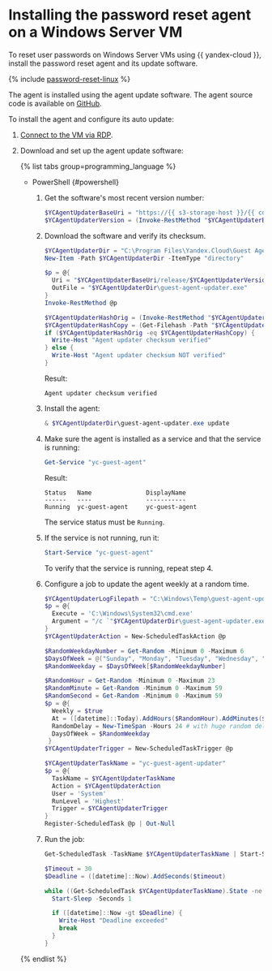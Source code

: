 # Installing the password reset agent on a Windows Server VM



To reset user passwords on Windows Server VMs using {{ yandex-cloud }}, install the password reset agent and its update software.


{% include [password-reset-linux](../../../_includes/compute/password-reset-linux.md) %}

The agent is installed using the agent update software. The agent source code is available on [GitHub](https://github.com/yandex-cloud/yc-guest-agent).

To install the agent and configure its auto update:

1. [Connect to the VM via RDP](../vm-connect/rdp.md).
1. Download and set up the agent update software:

   {% list tabs group=programming_language %}
   
   - PowerShell {#powershell}
   
     1. Get the software's most recent version number:
     
        ```powershell
        $YCAgentUpdaterBaseUri = "https://{{ s3-storage-host }}/{{ compute-guest-agent-bucket }}"
        $YCAgentUpdaterVersion = (Invoke-RestMethod "$YCAgentUpdaterBaseUri/release/stable").Trim()
        ```
   
     1. Download the software and verify its checksum.
     
        ```powershell
        $YCAgentUpdaterDir = "C:\Program Files\Yandex.Cloud\Guest Agent Updater"
        New-Item -Path $YCAgentUpdaterDir -ItemType "directory"
        
        $p = @{
          Uri = "$YCAgentUpdaterBaseUri/release/$YCAgentUpdaterVersion/windows/amd64/guest-agent-updater.exe"
          OutFile = "$YCAgentUpdaterDir\guest-agent-updater.exe"
        }
        Invoke-RestMethod @p
        
        $YCAgentUpdaterHashOrig = (Invoke-RestMethod "$YCAgentUpdaterBaseUri/release/$YCAgentUpdaterVersion/windows/amd64/guest-agent-updater.exe.sha256").Trim()
        $YCAgentUpdaterHashCopy = (Get-Filehash -Path "$YCAgentUpdaterDir\guest-agent-updater.exe" -Algorithm SHA256 | Select-Object -ExpandProperty Hash).ToLower()
        if ($YCAgentUpdaterHashOrig -eq $YCAgentUpdaterHashCopy) {
          Write-Host "Agent updater checksum verified"
        } else {
          Write-Host "Agent updater checksum NOT verified"
        }
        ```
        
        Result:
        
        ```
        Agent updater checksum verified
        ```
        
     1. Install the agent:
     
        ```powershell
        & $YCAgentUpdaterDir\guest-agent-updater.exe update
        ```
        
     1. Make sure the agent is installed as a service and that the service is running:
     
        ```powershell
        Get-Service "yc-guest-agent"
        ```
        
        Result:
        
        ```
        Status   Name               DisplayName
        ------   ----               -----------
        Running  yc-guest-agent     yc-guest-agent
        ```
        
        The service status must be `Running`.
        
     1. If the service is not running, run it:
     
        ```powershell
        Start-Service "yc-guest-agent"
        ```
        
        To verify that the service is running, repeat step 4.
        
     1. Configure a job to update the agent weekly at a random time.
     
        ```powershell
        $YCAgentUpdaterLogFilepath = "C:\Windows\Temp\guest-agent-updater.log"
        $p = @{
          Execute = 'C:\Windows\System32\cmd.exe'
          Argument = "/c `"$YCAgentUpdaterDir\guest-agent-updater.exe`" update --log-level debug > $YCAgentUpdaterLogFilepath"
        }
        $YCAgentUpdaterAction = New-ScheduledTaskAction @p
        
        $RandomWeekdayNumber = Get-Random -Minimum 0 -Maximum 6
        $DaysOfWeek = @("Sunday", "Monday", "Tuesday", "Wednesday", "Thursday", "Friday", "Saturday")
        $RandomWeekday = $DaysOfWeek[$RandomWeekdayNumber]
        
        $RandomHour = Get-Random -Minimum 0 -Maximum 23
        $RandomMinute = Get-Random -Minimum 0 -Maximum 59
        $RandomSecond = Get-Random -Minimum 0 -Maximum 59
        $p = @{
          Weekly = $true
          At = ([datetime]::Today).AddHours($RandomHour).AddMinutes($RandomMinute).AddSeconds($RandomSecond)
          RandomDelay = New-TimeSpan -Hours 24 # with huge random delay
          DaysOfWeek = $RandomWeekday
         }
        $YCAgentUpdaterTrigger = New-ScheduledTaskTrigger @p
        
        $YCAgentUpdaterTaskName = "yc-guest-agent-updater"
        $p = @{
          TaskName = $YCAgentUpdaterTaskName
          Action = $YCAgentUpdaterAction
          User = 'System'
          RunLevel = 'Highest'
          Trigger = $YCAgentUpdaterTrigger
        }
        Register-ScheduledTask @p | Out-Null
        ```
        
     1. Run the job:
     
        ```powershell
        Get-ScheduledTask -TaskName $YCAgentUpdaterTaskName | Start-ScheduledTask
        
        $Timeout = 30
        $Deadline = ([datetime]::Now).AddSeconds($timeout)
        
        while ((Get-ScheduledTask $YCAgentUpdaterTaskName).State -ne "Ready") {
          Start-Sleep -Seconds 1
        
          if ([datetime]::Now -gt $Deadline) {
            Write-Host "Deadline exceeded"
            break
          }
        }
        ```
                
   {% endlist %}